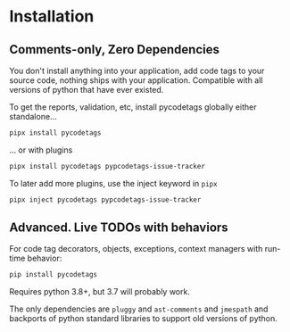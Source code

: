 # Installation

## Comments-only, Zero Dependencies

You don't install anything into your application, add code tags to your source code, nothing ships with your
application. Compatible with all versions of python that have ever existed.

To get the reports, validation, etc, install pycodetags globally either standalone...

```bash
pipx install pycodetags
```

... or with plugins

```bash
pipx install pycodetags pypcodetags-issue-tracker
```

To later add more plugins, use the inject keyword in `pipx`

```bash
pipx inject pycodetags pypcodetags-issue-tracker
```

## Advanced. Live TODOs with behaviors

For code tag decorators, objects, exceptions, context managers with run-time behavior:

```bash
pip install pycodetags
```

Requires python 3.8+, but 3.7 will probably work.

The only dependencies are `pluggy` and `ast-comments` and `jmespath` and backports of python standard libraries to support old versions
of python.
